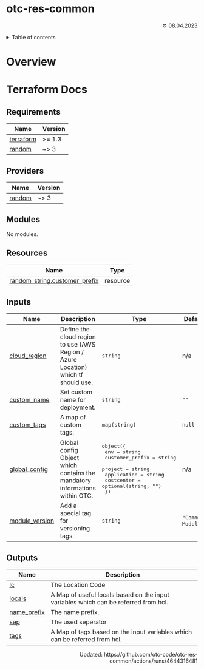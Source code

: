 <!-- OTC-HEADER-START -->
# otc-res-common
<p align=right>⚙ 08.04.2023</p>
<details>
<summary>Table of contents</summary>


- [otc-code/otc-res-common](#otc-codeotc-res-common)
- [Overview](#overview)
- [Terraform Docs](#terraform-docs)
  * [Requirements](#requirements)
  * [Providers](#providers)
  * [Modules](#modules)
  * [Resources](#resources)
  * [Inputs](#inputs)
  * [Outputs](#outputs)
</details>
<!-- OTC-HEADER-END -->

# Overview

<!-- OTC-FOOTER-START -->
# Terraform Docs

<!-- BEGIN_TF_DOCS -->
## Requirements

| Name | Version |
|------|---------|
| <a name="requirement_terraform"></a> [terraform](#requirement\_terraform) | >= 1.3 |
| <a name="requirement_random"></a> [random](#requirement\_random) | ~> 3 |

## Providers

| Name | Version |
|------|---------|
| <a name="provider_random"></a> [random](#provider\_random) | ~> 3 |

## Modules

No modules.

## Resources

| Name | Type |
|------|------|
| [random_string.customer_prefix](https://registry.terraform.io/providers/hashicorp/random/latest/docs/resources/string) | resource |

## Inputs

| Name | Description | Type | Default | Required |
|------|-------------|------|---------|:--------:|
| <a name="input_cloud_region"></a> [cloud\_region](#input\_cloud\_region) | Define the cloud region to use (AWS Region / Azure Location) which tf should use. | `string` | n/a | yes |
| <a name="input_custom_name"></a> [custom\_name](#input\_custom\_name) | Set custom name for deployment. | `string` | `""` | no |
| <a name="input_custom_tags"></a> [custom\_tags](#input\_custom\_tags) | A map of custom tags. | `map(string)` | `null` | no |
| <a name="input_global_config"></a> [global\_config](#input\_global\_config) | Global config Object which contains the mandatory informations within OTC. | <pre>object({<br>    env             = string<br>    customer_prefix = string<br>    project         = string<br>    application     = string<br>    costcenter      = optional(string, "")<br>  })</pre> | n/a | yes |
| <a name="input_module_version"></a> [module\_version](#input\_module\_version) | Add a special tag for versioning tags. | `string` | `"Commons Module"` | no |

## Outputs

| Name | Description |
|------|-------------|
| <a name="output_lc"></a> [lc](#output\_lc) | The Location Code |
| <a name="output_locals"></a> [locals](#output\_locals) | A Map of useful locals based on the input variables which can be referred from hcl. |
| <a name="output_name_prefix"></a> [name\_prefix](#output\_name\_prefix) | The name prefix. |
| <a name="output_sep"></a> [sep](#output\_sep) | The used seperator |
| <a name="output_tags"></a> [tags](#output\_tags) | A Map of tags based on the input variables which can be referred from hcl. |
<!-- END_TF_DOCS -->
<p align=right>Updated: https://github.com/otc-code/otc-res-common/actions/runs/4644316481</p>
<!-- OTC-FOOTER-END -->

